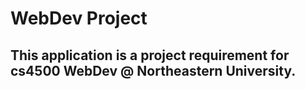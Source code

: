 # WebDev Project
## This application is a project requirement for cs4500 WebDev @ Northeastern University.
